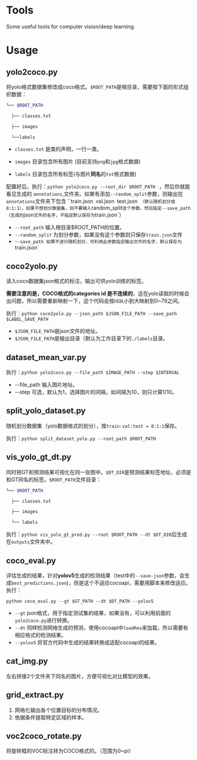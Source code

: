 # Tools

Some useful tools for computer vision/deep learning.

# Usage

## yolo2coco.py

将yolo格式数据集修改成coco格式。`$ROOT_PATH`是根目录，需要按下面的形式组织数据：

```bash
└── $ROOT_PATH

  ├── classes.txt

  ├── images

  └──labels
```

- `classes.txt` 是类的声明，一行一类。

-  `images` 目录包含所有图片 (目前支持`png`和`jpg`格式数据)

- `labels` 目录包含所有标签(与图片**同名**的`txt`格式数据)

配置好后，执行：`python yolo2coco.py --root_dir $ROOT_PATH ` ，然后你就能看见生成的 `annotations`,文件夹。如果有添加`--random_split`参数，则输出在`annotations`文件夹下包含 ``train.json` `val.json` `test.json` （默认随机划分成8:1:1），如果不想划分数据集，则不要输入`random_split`这个参数，然后指定--save_path（生成的`json`文件的名字，不指定默认保存为`train.json`）

- `--root_path` 输入根目录$ROOT_PATH的位置。
- `--random_split`  为划分参数，如果没有这个参数则只保存`train.json`文件
- -`-save_path 如果不进行随机划分，可利用此参数指定输出文件的名字，默认保存为`train.json`



## coco2yolo.py

读入coco数据集json格式的标注，输出可供yolo训练的标签。

**需要注意的是，COCO格式的categories id 是不连续的**，这在yolo读取的时候会出问题，所以需要重新映射一下，这个代码会按id从小到大映射到0~79之间。

执行：`python coco2yolo.py --json_path $JSON_FILE_PATH --save_path $LABEL_SAVE_PATH`

- `$JSON_FILE_PATH`是json文件的地址。
- `$JSON_FILE_PATH`是输出目录（默认为工作目录下的`./labels`目录。



## dataset_mean_var.py

执行：`python yolo2coco.py --file_path $IMAGE_PATH --step $INTERVAL`

- --file_path 输入图片地址。
- --step 可选，默认为1，选择图片的间隔，如间隔为10，则只计算1/10。



## split_yolo_dataset.py

随机划分数据集（yolo数据格式的划分），按`train:val:test = 8:1:1`保存。

执行：`python split_dataset_yolo.py --root_path $ROOT_PATH`



## vis_yolo_gt_dt.py

同时把GT和预测结果可视化在同一张图中。`$DT_DIR`是预测结果标签地址，必须是和GT同名的标签。`$ROOT_PATH`文件目录：

```bash
└── $ROOT_PATH

  ├── classes.txt

  ├── images

  └── labels
```

执行：`python vis_yolo_gt_pred.py --root $ROOT_PATH --dt $DT_DIR`后生成在`outputs`文件夹中。



## coco_eval.py

评估生成的结果，针对**yolov5**生成的检测结果（test中的`--save-json`参数，会生成`best_predictions.json`)，但是这个不适应cocoapi，需要用脚本来修改适应。执行：

`python coco_eval.py --gt $GT_PATH --dt $DT_PATH --yolov5`

- `--gt` json格式，用于指定测试集的结果，如果没有，可以利用前面的`yolo2coco.py`进行转换。
- `--dt` 同样检测网络生成的预测，使用cocoapi中`loadRes`来加载，所以需要有相应格式的检测结果。
- `--yolov5` 将官方代码中生成的结果转换成适配cocoapi的结果。



## cat_img.py

左右拼接2个文件夹下同名的图片，方便可视化对比模型的效果。



## grid_extract.py

1. 网格化输出各个位置目标的分布情况。
2. 依据条件提取特定区域的样本。



## voc2coco_rotate.py

将旋转框的VOC标注转为COCO格式的。（范围为0~pi）

